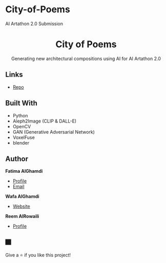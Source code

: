 # City-of-Poems
AI Artathon 2.0 Submission

<h1 align="center">City of Poems</h1>

<p align="center">Generating new architectural compositions using AI for AI Artathon 2.0</p>

## Links

- [Repo](https://github.com/Fatima-Gh/City-of-Poems/ "City of Poems Repo")


## Built With

- Python
- Aleph2Image (CLIP & DALL-E)
- OpenCV
- GAN (Generative Adversarial Network)
- VoxelFuse
- blender

## Author

**Fatima AlGhamdi**

- [Profile](https://github.com/Fatima-Gh "Fatima AlGhamdi")
- [Email](mailto:rohitjain19060@gmail.com?subject=Hi "Hi!")

**Wafa AlGhamdi**

- [Website](https://www.wafarchi.com/ "Welcome")

**Reem AlRowaili**

- [Profile](https://github.com/Reemr "Reem AlRowaili")


## 🎆 

Give a ⭐️ if you like this project!

